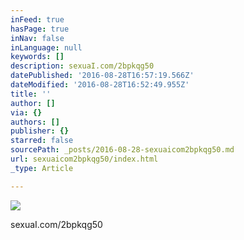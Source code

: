 ```yaml
---
inFeed: true
hasPage: true
inNav: false
inLanguage: null
keywords: []
description: sexuaI.com/2bpkqg50
datePublished: '2016-08-28T16:57:19.566Z'
dateModified: '2016-08-28T16:52:49.955Z'
title: ''
author: []
via: {}
authors: []
publisher: {}
starred: false
sourcePath: _posts/2016-08-28-sexuaicom2bpkqg50.md
url: sexuaicom2bpkqg50/index.html
_type: Article

---
```

![](https://the-grid-user-content.s3-us-west-2.amazonaws.com/cbead15f-cc2d-4236-ab3b-e6196a1527ba.jpg)

sexuaI.com/2bpkqg50